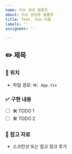 ```yaml
---
name: 이슈 생성 템플릿
about: 이슈 생성용 템플릿
title: feat. 이슈 이름
labels: ''
assignees: ''

---
```


## ✏️ 제목  

### 📂 위치  
- 파일 경로: `예: App.tsx`  

### ✅ 구현 내용  
- [ ] 🛠️ TODO 1  
- [ ] 🛠️ TODO 2  

### 📸 참고 자료  
- 스크린샷 또는 참고 링크 추가
